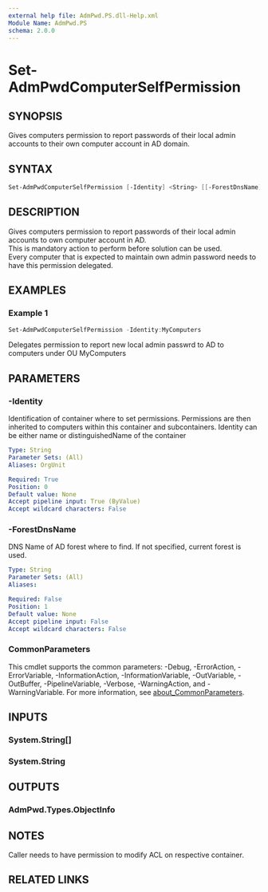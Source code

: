 ```yaml
---
external help file: AdmPwd.PS.dll-Help.xml
Module Name: AdmPwd.PS
schema: 2.0.0
---
```


# Set-AdmPwdComputerSelfPermission

## SYNOPSIS
Gives computers permission to report passwords of their local admin accounts to their own computer account in AD domain.

## SYNTAX

```powershell
Set-AdmPwdComputerSelfPermission [-Identity] <String> [[-ForestDnsName] <String>] [<CommonParameters>]
```

## DESCRIPTION
Gives computers permission to report passwords of their local admin accounts to own computer account in AD.  
This is mandatory action to perform before solution can be used.  
Every computer that is expected to maintain own admin password needs to have this permission delegated.

## EXAMPLES

### Example 1
```powershell
Set-AdmPwdComputerSelfPermission -Identity:MyComputers
```

Delegates permission to report new local admin passwrd to AD to computers under OU MyComputers

## PARAMETERS

### -Identity
Identification of container where to set permissions.
Permissions are then inherited to computers within this container and subcontainers.
  Identity can be either name or distinguishedName of the container

```yaml
Type: String
Parameter Sets: (All)
Aliases: OrgUnit

Required: True
Position: 0
Default value: None
Accept pipeline input: True (ByValue)
Accept wildcard characters: False
```

### -ForestDnsName
DNS Name of AD forest where to find.
If not specified, current forest is used.

```yaml
Type: String
Parameter Sets: (All)
Aliases:

Required: False
Position: 1
Default value: None
Accept pipeline input: False
Accept wildcard characters: False
```

### CommonParameters
This cmdlet supports the common parameters: -Debug, -ErrorAction, -ErrorVariable, -InformationAction, -InformationVariable, -OutVariable, -OutBuffer, -PipelineVariable, -Verbose, -WarningAction, and -WarningVariable. For more information, see [about_CommonParameters](http://go.microsoft.com/fwlink/?LinkID=113216).

## INPUTS

### System.String[]
### System.String
## OUTPUTS

### AdmPwd.Types.ObjectInfo
## NOTES
Caller needs to have permission to modify ACL on respective container.

## RELATED LINKS
